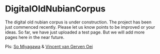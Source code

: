 # DigitalOldNubianCorpus

The digital old nubian corpus is under construction. The project has been just commenced recently. Please let us know points to be improved or your ideas. So far, we have just uploaded a test page. But we will add more pages here in the near future. 

PIs: [So Miyagawa](https://www.somiyagawa.de/) & [Vincent van Gerven Oei](http://www.vangervenoei.com/)
